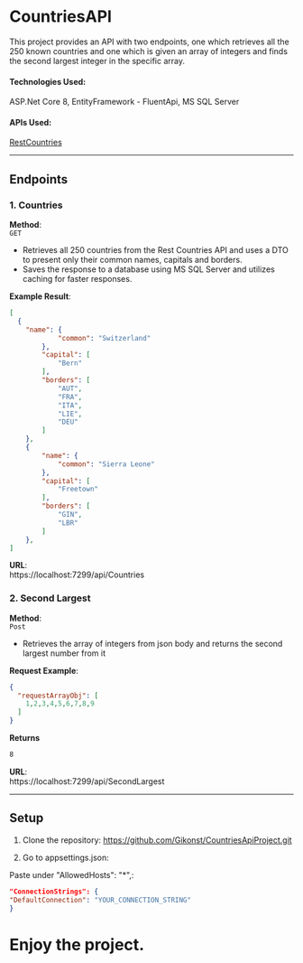 # CountriesAPI

This project provides an API with two endpoints, one which retrieves all the 250 known countries and one which is given an array of integers and finds the second largest integer in the specific array.

#### Technologies Used: 
ASP.Net Core 8, EntityFramework - FluentApi, MS SQL Server

#### APIs Used: 
[RestCountries](https://restcountries.com/)

---

## Endpoints
### 1. Countries

**Method**:  
`GET`

- Retrieves all 250 countries from the Rest Countries API and uses a DTO to present only their common names, capitals and borders.
- Saves the response to a database using MS SQL Server and utilizes caching for faster responses.
  
**Example Result**:
```json
[
  {
    "name": {
            "common": "Switzerland"
        },
        "capital": [
            "Bern"
        ],
        "borders": [
            "AUT",
            "FRA",
            "ITA",
            "LIE",
            "DEU"
        ]
    },
    {
        "name": {
            "common": "Sierra Leone"
        },
        "capital": [
            "Freetown"
        ],
        "borders": [
            "GIN",
            "LBR"
        ]
    },
]
```
**URL**:  
https://localhost:7299/api/Countries

### 2. Second Largest

**Method**:  
`Post`

- Retrieves the array of integers from json body and returns the second largest number from it

**Request Example**:
```json
{
  "requestArrayObj": [
    1,2,3,4,5,6,7,8,9
  ]
}
```
**Returns**
```bash
8
```
**URL**:  
https://localhost:7299/api/SecondLargest

---

## Setup

1. Clone the repository:
https://github.com/Gikonst/CountriesApiProject.git

2. Go to appsettings.json:

Paste under "AllowedHosts": "*",:
  ```json
"ConnectionStrings": {
  "DefaultConnection": "YOUR_CONNECTION_STRING"
}
  ```
# Enjoy the project.
